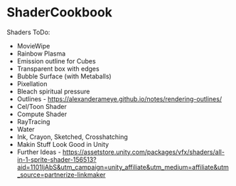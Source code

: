 # ShaderCookbook

Shaders ToDo:
- MovieWipe
- Rainbow Plasma
- Emission outline for Cubes
- Transparent box with edges
- Bubble Surface (with Metaballs)
- Pixellation 
- Bleach spiritual pressure
- Outlines - https://alexanderameye.github.io/notes/rendering-outlines/
- Cel/Toon Shader
- Compute Shader
- RayTracing
- Water
- Ink, Crayon, Sketched, Crosshatching
- Makin Stuff Look Good in Unity
- Further Ideas - https://assetstore.unity.com/packages/vfx/shaders/all-in-1-sprite-shader-156513?aid=1101ljAbS&utm_campaign=unity_affiliate&utm_medium=affiliate&utm_source=partnerize-linkmaker




